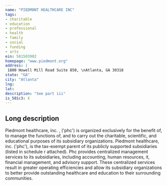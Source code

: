 ```yaml
---
name: "PIEDMONT HEALTHCARE INC"
tags:
- charitable
- education
- professional
- health
- family
- social
- funding
- arts
ein: 581503902
homepage: "www.piedmont.org"
address: |
 1800 Howell Mill Road Suite 850, \nAtlanta, GA 30318
state: "GA"
city: "Atlanta"
lng: 
lat: 
description: "See part iii"
is_501c3: X
---
```


## Long description

Piedmont healthcare, inc. , ('phc') is organized exclusively for the benefit of, to manage the functions of, and to carry out the charitable, scientific, and educational purposes of its subsidiary organizations. Piedmont healthcare, inc. ('phc'), is the tax-exempt parent of its publicly supported subsidiaries (listed in schedule r attached). Phc provides centralized management services to its subsidiaries, including accounting, human resources, it, financial management, and advisory support. These centralized services result in greater operating efficiencies and allow its subsidiary organizations to better provide outstanding healthcare and education to their surrounding communities. 
